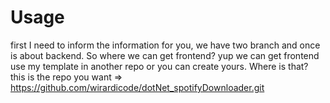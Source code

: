 # Usage

first I need to inform the information for you, we have two branch and once is about backend. So where we can get frontend?
yup we can get frontend use my template in another repo or you can create yours. Where is that? this is the repo you want => https://github.com/wirardicode/dotNet_spotifyDownloader.git
